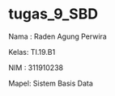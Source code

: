 # tugas_9_SBD

Nama : Raden Agung Perwira

Kelas: TI.19.B1

NIM  : 311910238

Mapel: Sistem Basis Data

